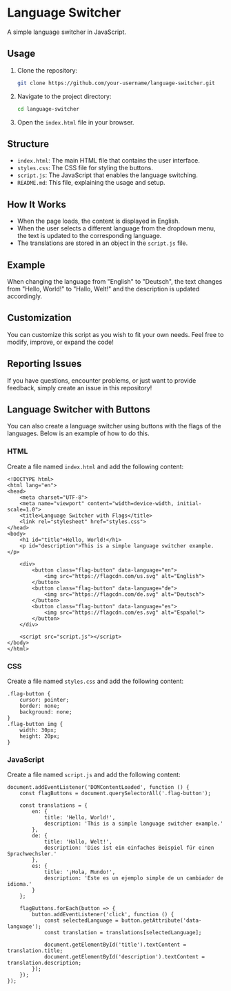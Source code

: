 # Language Switcher

A simple language switcher in JavaScript.

## Usage

1. Clone the repository:
    ```bash
    git clone https://github.com/your-username/language-switcher.git
    ```

2. Navigate to the project directory:
    ```bash
    cd language-switcher
    ```

3. Open the `index.html` file in your browser.

## Structure

- `index.html`: The main HTML file that contains the user interface.
- `styles.css`: The CSS file for styling the buttons.
- `script.js`: The JavaScript that enables the language switching.
- `README.md`: This file, explaining the usage and setup.

## How It Works

- When the page loads, the content is displayed in English.
- When the user selects a different language from the dropdown menu, the text is updated to the corresponding language.
- The translations are stored in an object in the `script.js` file.

## Example

When changing the language from "English" to "Deutsch", the text changes from "Hello, World!" to "Hallo, Welt!" and the description is updated accordingly.

## Customization

You can customize this script as you wish to fit your own needs. Feel free to modify, improve, or expand the code!

## Reporting Issues

If you have questions, encounter problems, or just want to provide feedback, simply create an issue in this repository!

## Language Switcher with Buttons

You can also create a language switcher using buttons with the flags of the languages. Below is an example of how to do this.

### HTML

Create a file named `index.html` and add the following content:

```
<!DOCTYPE html>
<html lang="en">
<head>
    <meta charset="UTF-8">
    <meta name="viewport" content="width=device-width, initial-scale=1.0">
    <title>Language Switcher with Flags</title>
    <link rel="stylesheet" href="styles.css">
</head>
<body>
    <h1 id="title">Hello, World!</h1>
    <p id="description">This is a simple language switcher example.</p>
    
    <div>
        <button class="flag-button" data-language="en">
            <img src="https://flagcdn.com/us.svg" alt="English">
        </button>
        <button class="flag-button" data-language="de">
            <img src="https://flagcdn.com/de.svg" alt="Deutsch">
        </button>
        <button class="flag-button" data-language="es">
            <img src="https://flagcdn.com/es.svg" alt="Español">
        </button>
    </div>

    <script src="script.js"></script>
</body>
</html>
```

### CSS

Create a file named `styles.css` and add the following content:

```
.flag-button {
    cursor: pointer;
    border: none;
    background: none;
}
.flag-button img {
    width: 30px;
    height: 20px;
}
```

### JavaScript

Create a file named `script.js` and add the following content:

```
document.addEventListener('DOMContentLoaded', function () {
    const flagButtons = document.querySelectorAll('.flag-button');

    const translations = {
        en: {
            title: 'Hello, World!',
            description: 'This is a simple language switcher example.'
        },
        de: {
            title: 'Hallo, Welt!',
            description: 'Dies ist ein einfaches Beispiel für einen Sprachwechsler.'
        },
        es: {
            title: '¡Hola, Mundo!',
            description: 'Este es un ejemplo simple de un cambiador de idioma.'
        }
    };

    flagButtons.forEach(button => {
        button.addEventListener('click', function () {
            const selectedLanguage = button.getAttribute('data-language');
            const translation = translations[selectedLanguage];

            document.getElementById('title').textContent = translation.title;
            document.getElementById('description').textContent = translation.description;
        });
    });
});
```
